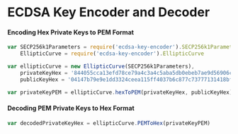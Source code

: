 # ECDSA Key Encoder and Decoder

#### Encoding Hex Private Keys to PEM Format

```js
var SECP256k1Parameters = require('ecdsa-key-encoder').SECP256k1Parameters,
    EllipticCurve = require('ecdsa-key-encoder').EllipticCurve

var ellipticCurve = new EllipticCurve(SECP256k1Parameters),
    privateKeyHex = '844055cca13efd78ce79a4c3a4c5aba5db0ebeb7ae9d56906c03d333c5668d5b',
    publicKeyHex = '04147b79e9e1dd3324ceea115ff4037b6c877c73777131418bfb2b713effd0f502327b923861581bd5535eeae006765269f404f5f5c52214e9721b04aa7d040a75'

var privateKeyPEM = ellipticCurve.hexToPEM(privateKeyHex, publicKeyHex)
```

#### Decoding PEM Private Keys to Hex Format

```js
var decodedPrivateKeyHex = ellipticCurve.PEMToHex(privateKeyPEM)
```

